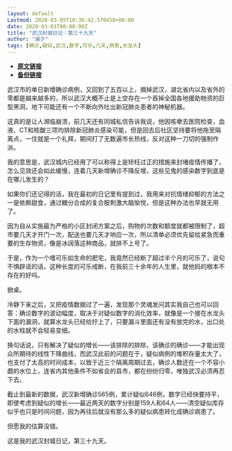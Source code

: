 ```yaml
---
layout: default
Lastmod: 2020-03-05T10:36:42.570458+00:00
date: 2020-03-01T00:00:00Z
title: "武汉封城日记｜第三十九天"
author: "阑夕"
tags: [确诊,疑似,武汉,数字,可乐,几天,病患,水龙头]
---
```


* [**原文链接**](https://mp.weixin.qq.com/s/qMoSzJA5ejCT1rsYgCAd3A)
* [**备份链接**](http://archive.ph/fjO3e)


武汉市的单日新增确诊病例，又回到了五百以上，摘掉武汉，湖北省内以及省外的零都是越来越多的，所以武汉大概不止是上空存在一个吞掉全国各地援助物资的巨型黑洞，地下可能还有一个不断向外吐出新冠肺炎患者的神秘机器。

这真的是让人濒临崩溃，前几天还有同城私信告诉我说，他因咳嗽去医院检查，血液、CT和核酸三项均排除新冠肺炎感染可能，但是回去后社区坚持要将他拖至隔离点，一住就是一个礼拜，期间打了无数遍市长热线，反对这种一刀切的强制作派。

我的意思是，武汉城内已经用了可以称得上是矫枉过正的措施来封堵疫情传播了，怎么见效还会如此缓慢，连着几天新增确诊不降反增，这些见鬼的感染数字到底是在哪儿发生的？

如果你们还记得的话，我在最初的日记里有提到过，我用来对抗情绪抑郁的方法之一是依赖甜食，通过糖分合成的复合胺刺激大脑愉悦，但是这种办法也早就无用了。

因为自从实施最为严格的小区封闭方案之后，购物的次数和额度就都被限制了，超市要几天才开门一次，配送也要几天才响应一次，所以清单必须优先留给紧急而重要的生存物资，像是冰阔落这种商品，就排不上号了。

于是，作为一个嗜可乐如生命的肥宅，我竟然已经断了超过半个月的可乐了，说句不惧辟谣的话，这种长度的可乐戒断，在我前三十余年的人生里，就他妈的根本不存在的好吗。

掀桌。

冷静下来之后，又把疫情数据过了一遍，发现那个灵魂发问其实我自己也可以回答：确诊数字的波动幅度，取决于对疑似数字的消化效率，就像是一个接在水龙头下面的漏洞，就算水龙头已经给拧上了，只要漏斗里面还有没有放完的水，出口处的水柱就不会轻易变细。

换句话说，只有解决了疑似的增长——该排除的排除，该确诊的确诊——才能出现众所期待的线性下降曲线，而武汉此前的问题在于，疑似病例的堆积存量太大了，也支付了太高的时间成本，以致于近三个隔离周期过去，确诊人数还在一个不容小觑的水位上，连省内其他条件不如省会的县市，都在纷纷归零，唯独武汉必须再忍下去。

截止到最新的数据，武汉新增确诊565例，累计疑似646例，数字已经快要持平，即使考虑到疑似的增长——最近两天的数字分别是159人和64人——清空疑似库存似乎也只是时间问题，因为再往后就没有那么多的疑似病患转化成确诊病患了。

但愿我的估算没错。

这是我的武汉封城日记，第三十九天。

